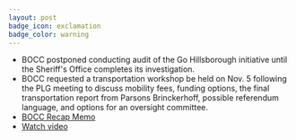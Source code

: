 ```yaml
---
layout: post
badge_icon: exclamation
badge_color: warning
---
```


* BOCC postponed conducting audit of the Go Hillsborough initiative until the Sheriff's Office completes its investigation.
* BOCC requested a transportation workshop be held on Nov. 5 following the PLG meeting to discuss mobility fees, funding options, the final transportation report from Parsons Brinckerhoff, possible referendum language, and options for an oversight committee.
* [BOCC Recap Memo](http://agenda.hillsboroughcounty.org/cache/00003/632/B-2.PDF)
* [Watch video](http://65.49.32.144/Hillsborough/53fb946c-27a3-4d2c-8900-02904fcd80fa/BOCC_Regular_Mtg_10_7_PM_2015/presentation_file/mgpresenter.html?Stream=low)